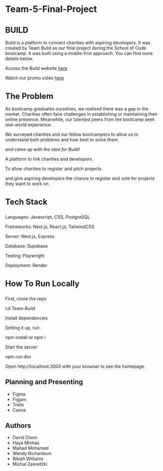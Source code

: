 # Team-5-Final-Project
<h1 style="font-style: bold; font-size: 25px;">BUILD</h1>

Build is a platform to connect charities with aspiring developers.
It was created by Team Build as our final project during the School of Code bootcamp. It was built using a mobile-first approach. You can find more details below.

Access the Build website [here](https://team-build.vercel.app/)

Watch our promo video [here](https://youtu.be/D6PnhbW4lXc?si=7-F_BXrcjy8OiQzd)

<h1 style="font-style: bold; font-size: 25px;">The Problem</h1>
As bootcamp graduates ourselves, we realised there was a gap in the market. Charities often face challenges in establishing or maintaining their online presence. Meanwhile, our talented peers from the bootcamp seek real-world experience.

We surveyed charities and our fellow bootcampers to allow us to understand both problems and how best to solve them.

*and came up with the idea for Build!*

A platform to link charities and developers.

To allow charities to register and pitch projects.
 
and give aspiring developers the chance to register and vote for projects they want to work on.

<h3 style="font-style: bold; font-size: 25px;">Tech Stack</h3>
Languages: Javascript, CSS, PostgreSQL

Frameworks: Next.js, React.js, TailwindCSS

Server: Next.js, Express

Database: Supabase

Testing: Playwright

Deployment: Render

<h3 style="font-style: bold; font-size: 25px;">How To Run Locally</h3>
First, clone the repo

 cd Team-Build

Install dependencies

Setting it up, run:

  npm install or npm i

Start the server

npm run dev

Open http://localhost:3000 with your browser to see the homepage.

## Planning and Presenting

- Figma
- Figjam
- Trello
- Canva

## Authors

- David Dixon
- Haya Minhas
- Mahad Mohamed
- Wendy Richardson
- Rikiah Williams
- Michal Zawadzki